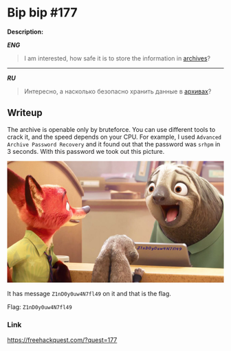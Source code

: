 # Bip bip #177
**Description:**

***ENG***
> I am interested, how safe it is to store the information in [archives](/FHQ/files/ppc/bip.zip)?

---

***RU***
> Интересно, а насколько безопасно хранить данные в [архивах](/FHQ/files/ppc/bip.zip)?

## Writeup

The archive is openable only by bruteforce. You can use different tools to crack it, and the speed depends on your CPU. For example, I used `Advanced Archive Password Recovery` and it found out that the password was `srhpm` in 3 seconds. With this password we took out this picture.

![ha](/FHQ/images/ppc/ha.png)

It has message `Z1nD0y0uw4N7fl49` on it and that is the flag.

Flag: `Z1nD0y0uw4N7fl49`

### Link

https://freehackquest.com/?quest=177
